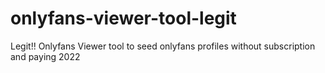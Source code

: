 # onlyfans-viewer-tool-legit
Legit!! Onlyfans Viewer tool to seed onlyfans profiles without subscription and paying 2022
